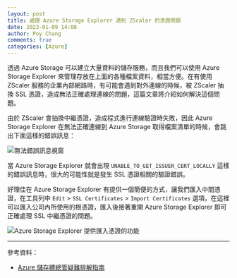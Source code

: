 ```yaml
---
layout: post
title: 處理 Azure Storage Explorer 遇到 ZScaler 的憑證問題
date: 2023-01-09 14:08
author: Poy Chang
comments: true
categories: [Azure]
---
```


透過 Azure Storage 可以建立大量資料的儲存服務，而且我們可以使用 Azure Storage Explorer 來管理存放在上面的各種檔案資料，相當方便。在有使用 ZScaler 服務的企業內部網路時，有可能會遇到對外連線的時候，被 ZScaler 抽換 SSL 憑證，造成無法正確處理連線的問題，這篇文章將介紹如何解決這個問題。

由於 ZScaler 會抽換中繼憑證，造成程式進行連線驗證時失敗，因此 Azure Storage Explorer 在無法正確連線到 Azure Storage 取得檔案清單的時候，會跳出下面這樣的錯誤訊息：

![無法錯誤訊息視窗](https://i.imgur.com/I6A96Eu.png)

當 Azure Storage Explorer 就會出現 `UNABLE_TO_GET_ISSUER_CERT_LOCALLY` 這樣的錯誤訊息時，很大的可能性就是發生 SSL 憑證相關的驗證錯誤。

好理佳在 Azure Storage Explorer 有提供一個簡便的方式，讓我們匯入中間憑證，在工具列中 `Edit` > `SSL Certificates` > `Import Certificates` 選項，在這裡可以匯入公司內所使用的根憑證，匯入後接著重開 Azure Storage Explorer 即可正確處理 SSL 中繼憑證的問題。

![Azure Storage Explorer 提供匯入憑證的功能](https://i.imgur.com/XmL7Ols.png)

----------

參考資料：

* [Azure 儲存體總管疑難排解指南](https://learn.microsoft.com/zh-tw/azure/storage/common/storage-explorer-troubleshooting?WT.mc_id=DT-MVP-5003022)
